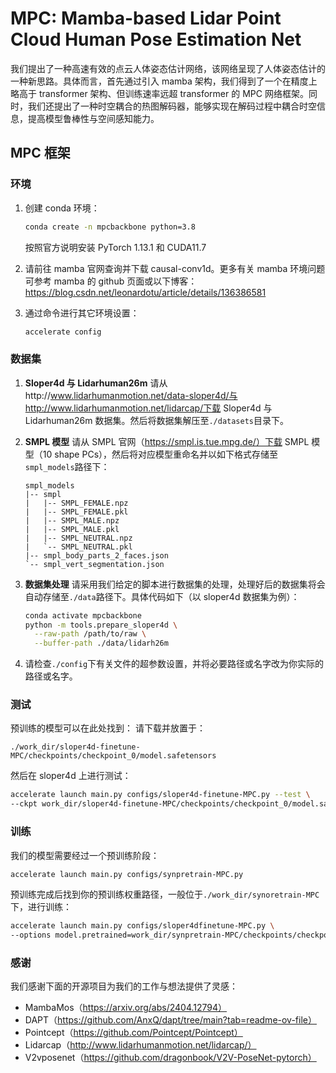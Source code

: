 # MPC: Mamba-based Lidar Point Cloud Human Pose Estimation Net

我们提出了一种高速有效的点云人体姿态估计网络，该网络呈现了人体姿态估计的一种新思路。具体而言，首先通过引入 mamba 架构，我们得到了一个在精度上略高于 transformer 架构、但训练速率远超 transformer 的 MPC 网络框架。同时，我们还提出了一种时空耦合的热图解码器，能够实现在解码过程中耦合时空信息，提高模型鲁棒性与空间感知能力。

## MPC 框架

### 环境

1. 创建 conda 环境：

   ```bash
   conda create -n mpcbackbone python=3.8
   ```

   按照官方说明安装 PyTorch 1.13.1 和 CUDA11.7

2. 请前往 mamba 官网查询并下载 causal-conv1d。更多有关 mamba 环境问题可参考 mamba 的 github 页面或以下博客：https://blog.csdn.net/leonardotu/article/details/136386581

3. 通过命令进行其它环境设置：

   ```bash
   accelerate config
   ```

### 数据集

1. **Sloper4d 与 Lidarhuman26m**
   请从http://www.lidarhumanmotion.net/data-sloper4d/与http://www.lidarhumanmotion.net/lidarcap/下载 Sloper4d 与 Lidarhuman26m 数据集。然后将数据集解压至`./datasets`目录下。

2. **SMPL 模型**
   请从 SMPL 官网（https://smpl.is.tue.mpg.de/）下载 SMPL 模型（10 shape PCs），然后将对应模型重命名并以如下格式存储至`smpl_models`路径下：

   ```plaintext
   smpl_models
   |-- smpl
   |   |-- SMPL_FEMALE.npz
   |   |-- SMPL_FEMALE.pkl
   |   |-- SMPL_MALE.npz
   |   |-- SMPL_MALE.pkl
   |   |-- SMPL_NEUTRAL.npz
   |   `-- SMPL_NEUTRAL.pkl
   |-- smpl_body_parts_2_faces.json
   `-- smpl_vert_segmentation.json
   ```

3. **数据集处理**
   请采用我们给定的脚本进行数据集的处理，处理好后的数据集将会自动存储至`./data`路径下。具体代码如下（以 sloper4d 数据集为例）：

   ```bash
   conda activate mpcbackbone
   python -m tools.prepare_sloper4d \
     --raw-path /path/to/raw \
     --buffer-path ./data/lidarh26m
   ```

4. 请检查`./config`下有关文件的超参数设置，并将必要路径或名字改为你实际的路径或名字。

### 测试

预训练的模型可以在此处找到：
请下载并放置于：

```plaintext
./work_dir/sloper4d-finetune-MPC/checkpoints/checkpoint_0/model.safetensors
```



然后在 sloper4d 上进行测试：

```bash
accelerate launch main.py configs/sloper4d-finetune-MPC.py --test \
--ckpt work_dir/sloper4d-finetune-MPC/checkpoints/checkpoint_0/model.safetensors
```

### 训练

我们的模型需要经过一个预训练阶段：

```bash
accelerate launch main.py configs/synpretrain-MPC.py
```



预训练完成后找到你的预训练权重路径，一般位于`./work_dir/synoretrain-MPC`下，进行训练：

```bash
accelerate launch main.py configs/sloper4dfinetune-MPC.py \
--options model.pretrained=work_dir/synpretrain-MPC/checkpoints/checkpoint_0/model.safetensors
```

### 感谢

我们感谢下面的开源项目为我们的工作与想法提供了灵感：



- MambaMos（https://arxiv.org/abs/2404.12794）
- DAPT（https://github.com/AnxQ/dapt/tree/main?tab=readme-ov-file）
- Pointcept（https://github.com/Pointcept/Pointcept）
- Lidarcap（http://www.lidarhumanmotion.net/lidarcap/）
- V2vposenet（https://github.com/dragonbook/V2V-PoseNet-pytorch）
